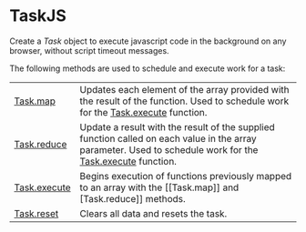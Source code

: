 # TaskJS
Create a _Task_ object to execute javascript code in the background on any browser, without script timeout messages.

The following methods are used to schedule and execute work for a task:

<table>
<tbody>
<tr><td><a href="/jameswestgate/taskjs/wiki/Task.map">Task.map</a></td><td>Updates each element of the array provided with the result of the function. Used to schedule work for the <a href="/jameswestgate/taskjs/wiki/Task.execute">Task.execute</a> function.</td></tr>
<tr><td><a href="/jameswestgate/taskjs/wiki/Task.reduce">Task.reduce</a></td><td>Update a result with the result of the supplied function called on each value in the array parameter. Used to schedule work for the <a href="/jameswestgate/taskjs/wiki/Task.execute">Task.execute</a> function.</td></tr>
<tr><td><a href="/jameswestgate/taskjs/wiki/Task.execute">Task.execute</a></td><td>Begins execution of functions previously mapped to an array with the [[Task.map]] and [Task.reduce]] methods.</td></tr>
<tr><td><a href="/jameswestgate/taskjs/wiki/Task.reset">Task.reset</a></td><td>Clears all data and resets the task.</td></tr>
</tbody>
</table>